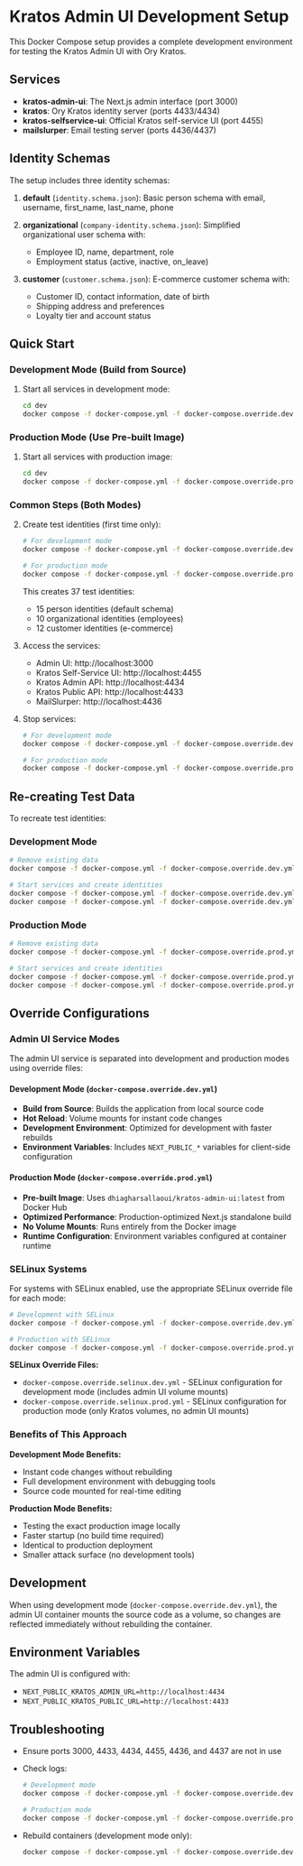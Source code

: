 # Kratos Admin UI Development Setup

This Docker Compose setup provides a complete development environment for testing the Kratos Admin UI with Ory Kratos.

## Services

- **kratos-admin-ui**: The Next.js admin interface (port 3000)
- **kratos**: Ory Kratos identity server (ports 4433/4434)
- **kratos-selfservice-ui**: Official Kratos self-service UI (port 4455)
- **mailslurper**: Email testing server (ports 4436/4437)

## Identity Schemas

The setup includes three identity schemas:

1. **default** (`identity.schema.json`): Basic person schema with email, username, first_name, last_name, phone

2. **organizational** (`company-identity.schema.json`): Simplified organizational user schema with:
   - Employee ID, name, department, role
   - Employment status (active, inactive, on_leave)

3. **customer** (`customer.schema.json`): E-commerce customer schema with:
   - Customer ID, contact information, date of birth
   - Shipping address and preferences
   - Loyalty tier and account status

## Quick Start

### Development Mode (Build from Source)

1. Start all services in development mode:

   ```bash
   cd dev
   docker compose -f docker-compose.yml -f docker-compose.override.dev.yml up -d
   ```

### Production Mode (Use Pre-built Image)

1. Start all services with production image:

   ```bash
   cd dev
   docker compose -f docker-compose.yml -f docker-compose.override.prod.yml up -d
   ```

### Common Steps (Both Modes)

2. Create test identities (first time only):

   ```bash
   # For development mode
   docker compose -f docker-compose.yml -f docker-compose.override.dev.yml --profile init up init-identities

   # For production mode
   docker compose -f docker-compose.yml -f docker-compose.override.prod.yml --profile init up init-identities
   ```

   This creates 37 test identities:
   - 15 person identities (default schema)
   - 10 organizational identities (employees)
   - 12 customer identities (e-commerce)

3. Access the services:
   - Admin UI: http://localhost:3000
   - Kratos Self-Service UI: http://localhost:4455
   - Kratos Admin API: http://localhost:4434
   - Kratos Public API: http://localhost:4433
   - MailSlurper: http://localhost:4436

4. Stop services:

   ```bash
   # For development mode
   docker compose -f docker-compose.yml -f docker-compose.override.dev.yml down

   # For production mode
   docker compose -f docker-compose.yml -f docker-compose.override.prod.yml down
   ```

## Re-creating Test Data

To recreate test identities:

### Development Mode

```bash
# Remove existing data
docker compose -f docker-compose.yml -f docker-compose.override.dev.yml down -v

# Start services and create identities
docker compose -f docker-compose.yml -f docker-compose.override.dev.yml up -d
docker compose -f docker-compose.yml -f docker-compose.override.dev.yml --profile init up init-identities
```

### Production Mode

```bash
# Remove existing data
docker compose -f docker-compose.yml -f docker-compose.override.prod.yml down -v

# Start services and create identities
docker compose -f docker-compose.yml -f docker-compose.override.prod.yml up -d
docker compose -f docker-compose.yml -f docker-compose.override.prod.yml --profile init up init-identities
```

## Override Configurations

### Admin UI Service Modes

The admin UI service is separated into development and production modes using override files:

#### Development Mode (`docker-compose.override.dev.yml`)

- **Build from Source**: Builds the application from local source code
- **Hot Reload**: Volume mounts for instant code changes
- **Development Environment**: Optimized for development with faster rebuilds
- **Environment Variables**: Includes `NEXT_PUBLIC_*` variables for client-side configuration

#### Production Mode (`docker-compose.override.prod.yml`)

- **Pre-built Image**: Uses `dhiagharsallaoui/kratos-admin-ui:latest` from Docker Hub
- **Optimized Performance**: Production-optimized Next.js standalone build
- **No Volume Mounts**: Runs entirely from the Docker image
- **Runtime Configuration**: Environment variables configured at container runtime

### SELinux Systems

For systems with SELinux enabled, use the appropriate SELinux override file for each mode:

```bash
# Development with SELinux
docker compose -f docker-compose.yml -f docker-compose.override.dev.yml -f docker-compose.override.selinux.dev.yml up -d

# Production with SELinux
docker compose -f docker-compose.yml -f docker-compose.override.prod.yml -f docker-compose.override.selinux.prod.yml up -d
```

**SELinux Override Files:**

- `docker-compose.override.selinux.dev.yml` - SELinux configuration for development mode (includes admin UI volume mounts)
- `docker-compose.override.selinux.prod.yml` - SELinux configuration for production mode (only Kratos volumes, no admin UI mounts)

### Benefits of This Approach

**Development Mode Benefits:**

- Instant code changes without rebuilding
- Full development environment with debugging tools
- Source code mounted for real-time editing

**Production Mode Benefits:**

- Testing the exact production image locally
- Faster startup (no build time required)
- Identical to production deployment
- Smaller attack surface (no development tools)

## Development

When using development mode (`docker-compose.override.dev.yml`), the admin UI container mounts the source code as a volume, so changes are reflected immediately without rebuilding the container.

## Environment Variables

The admin UI is configured with:

- `NEXT_PUBLIC_KRATOS_ADMIN_URL=http://localhost:4434`
- `NEXT_PUBLIC_KRATOS_PUBLIC_URL=http://localhost:4433`

## Troubleshooting

- Ensure ports 3000, 4433, 4434, 4455, 4436, and 4437 are not in use
- Check logs:

  ```bash
  # Development mode
  docker compose -f docker-compose.yml -f docker-compose.override.dev.yml logs [service-name]

  # Production mode
  docker compose -f docker-compose.yml -f docker-compose.override.prod.yml logs [service-name]
  ```

- Rebuild containers (development mode only):
  ```bash
  docker compose -f docker-compose.yml -f docker-compose.override.dev.yml up --build
  ```
